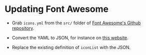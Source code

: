 Updating Font Awesome
=====================

* Grab `icons.yml` from the `src/` folder of [Font Awesome's Github
  repository](https://github.com/FortAwesome/Font-Awesome/).

* Convert the YAML to JSON, for instance on [this
  website](http://codebeautify.org/yaml-to-json-xml-csv).

* Replace the existing definition of `iconList` with the JSON.

